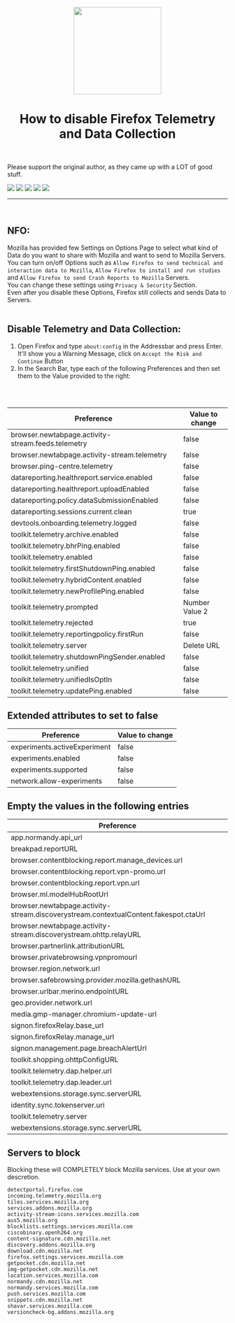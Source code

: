<p align="center"><img src="https://github.com/K3V1991/Disable-Firefox-Telemetry-and-Data-Collection/blob/main/Data-Collection.png" width="200"></a>
<h1 align="center"><b>How to disable Firefox Telemetry and Data Collection</b></h1>
<br />

<p align="center">
  <p>
    Please support the original author, as they came up with a LOT of good stuff.
  </p>
<a href="https://liberapay.com/K3V1991" alt="LiberaPay"><img src="https://img.shields.io/badge/Liberapay-F6C915?style=for-the-badge&logo=liberapay&logoColor=black" /></a>
<a href="https://www.buymeacoffee.com/k3v1991" alt="BuyMeACoffee"><img src="https://img.shields.io/badge/Buy%20Me%20a%20Coffee-ffdd00?style=for-the-badge&logo=buy-me-a-coffee&logoColor=black" /></a>
<a href="https://ko-fi.com/k3v1991" alt="Ko-fi"><img src="https://img.shields.io/badge/Ko--fi-F16061?style=for-the-badge&logo=ko-fi&logoColor=white" /></a>
<a href="https://www.paypal.com/cgi-bin/webscr?cmd=_s-xclick&hosted_button_id=HW8B98TVDLKWA" alt="PayPal"><img src="https://img.shields.io/badge/PayPal-00457C?style=for-the-badge&logo=paypal&logoColor=white" /></a>
<a href="https://github.com/K3V1991/Donate-Crypto/blob/main/README.md" alt="Crypto"><img src="https://img.shields.io/badge/Bitcoin-000?style=for-the-badge&logo=bitcoin&logoColor=white" /></a>
</p>
<hr />
<br />

## NFO:
Mozilla has provided few Settings on Options Page to select what kind of Data do you want to share with Mozilla and want to send to Mozilla Servers. <br />
You can turn on/off Options such as ```Allow Firefox to send technical and interaction data to Mozilla```, ```Allow Firefox to install and run studies``` and ```Allow Firefox to send Crash Reports to Mozilla``` Servers. <br />
You can change these settings using ```Privacy & Security``` Section. <br />
Even after you disable these Options, Firefox still collects and sends Data to Servers. 
<br />
<br />

## Disable Telemetry and Data Collection:
1. Open Firefox and type ```about:config``` in the Addressbar and press Enter. It'll show you a Warning Message, click on ```Accept the Risk and Continue``` Button
2. In the Search Bar, type each of the following Preferences and then set them to the Value provided to the right:
<br />
<br />

Preference | Value to change |
| --- | --- |
| browser.newtabpage.activity-stream.feeds.telemetry | false |
| browser.newtabpage.activity-stream.telemetry | false |
| browser.ping-centre.telemetry | false |
| datareporting.healthreport.service.enabled | false |
| datareporting.healthreport.uploadEnabled | false |
| datareporting.policy.dataSubmissionEnabled | false |
| datareporting.sessions.current.clean | true
| devtools.onboarding.telemetry.logged | false |
| toolkit.telemetry.archive.enabled | false |
| toolkit.telemetry.bhrPing.enabled | false |
| toolkit.telemetry.enabled | false |
| toolkit.telemetry.firstShutdownPing.enabled | false |
| toolkit.telemetry.hybridContent.enabled | false |
| toolkit.telemetry.newProfilePing.enabled | false |
| toolkit.telemetry.prompted | Number Value 2 |
| toolkit.telemetry.rejected | true
| toolkit.telemetry.reportingpolicy.firstRun | false |
| toolkit.telemetry.server | Delete URL |
| toolkit.telemetry.shutdownPingSender.enabled | false |
| toolkit.telemetry.unified | false |
| toolkit.telemetry.unifiedIsOptIn | false |
| toolkit.telemetry.updatePing.enabled | false |

## Extended attributes to set to false
Preference | Value to change |
| --- | --- |
| experiments.activeExperiment | false |
| experiments.enabled | false |
| experiments.supported | false |
| network.allow-experiments | false |

## Empty the values in the following entries
Preference  |
| --- |
| app.normandy.api_url |
| breakpad.reportURL |
| browser.contentblocking.report.manage_devices.url |
| browser.contentblocking.report.vpn-promo.url |
| browser.contentblocking.report.vpn.url |
| browser.ml.modelHubRootUrl |
| browser.newtabpage.activity-stream.discoverystream.contextualContent.fakespot.ctaUrl |
| browser.newtabpage.activity-stream.discoverystream.ohttp.relayURL |
| browser.partnerlink.attributionURL |
| browser.privatebrowsing.vpnpromourl |
| browser.region.network.url |
| browser.safebrowsing.provider.mozilla.gethashURL |
| browser.urlbar.merino.endpointURL |
| geo.provider.network.url |
| media.gmp-manager.chromium-update-url |
| signon.firefoxRelay.base_url |
| signon.firefoxRelay.manage_url |
| signon.management.page.breachAlertUrl |
| toolkit.shopping.ohttpConfigURL |
| toolkit.telemetry.dap.helper.url |
| toolkit.telemetry.dap.leader.url |
| webextensions.storage.sync.serverURL |
| identity.sync.tokenserver.uri |
| toolkit.telemetry.server |
| webextensions.storage.sync.serverURL |

## Servers to block
Blocking these will COMPLETELY block Mozilla services. Use at your own descretion.

    detectportal.firefox.com
    incoming.telemetry.mozilla.org
    tiles.services.mozilla.org
    services.addons.mozilla.org
    activity-stream-icons.services.mozilla.com
    aus5.mozilla.org
    blocklists.settings.services.mozilla.com
    ciscobinary.openh264.org
    content-signature.cdn.mozilla.net
    discovery.addons.mozilla.org
    download.cdn.mozilla.net
    firefox.settings.services.mozilla.com
    getpocket.cdn.mozilla.net
    img-getpocket.cdn.mozilla.net
    location.services.mozilla.com
    normandy.cdn.mozilla.net
    normandy.services.mozilla.com
    push.services.mozilla.com
    snippets.cdn.mozilla.net
    shavar.services.mozilla.com
    versioncheck-bg.addons.mozilla.org

